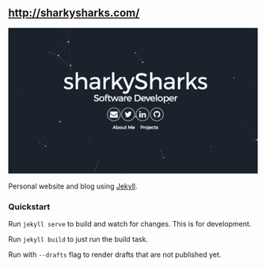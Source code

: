 ## http://sharkysharks.com/ 

![homepage](./assets/img/homepage.png)

Personal website and blog using [Jekyll](https://jekyllrb.com/).

### Quickstart

Run `jekyll serve` to build and watch for changes. This is for development.

Run `jekyll build` to just run the build task.

Run with `--drafts` flag to render drafts that are not published yet.
